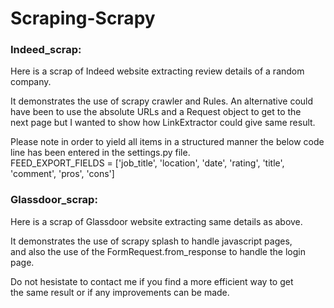 # Scraping-Scrapy

### Indeed_scrap:

Here is a scrap of Indeed website extracting review details of a random company.

It demonstrates the use of scrapy crawler and Rules. An alternative could <br>
have been to use the absolute URLs and a Request object to get to the <br>
next page but I wanted to show how LinkExtractor could give same result.

Please note in order to yield all items in a structured manner the below code line has been entered in the settings.py file. <br>
FEED_EXPORT_FIELDS = ['job_title', 'location', 'date', 'rating', 'title', 'comment', 'pros', 'cons']



### Glassdoor_scrap:

Here is a scrap of Glassdoor website extracting same details as above. <br>

It demonstrates the use of scrapy splash to handle javascript pages,<br>
and also the use of the FormRequest.from_response to handle the login page.<br>

Do not hesistate to contact me if you find a more efficient way to get <br>
the same result or if any improvements can be made.
